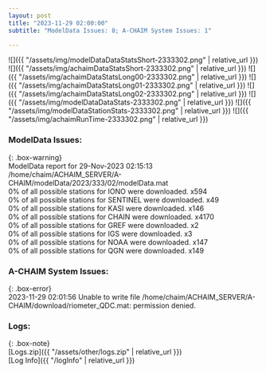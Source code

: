 ```yaml
---
layout: post
title: "2023-11-29 02:00:00"
subtitle: "ModelData Issues: 8; A-CHAIM System Issues: 1"

---
```


![]({{ "/assets/img/modelDataDataStatsShort-2333302.png" | relative_url }})
![]({{ "/assets/img/achaimDataStatsShort-2333302.png" | relative_url }})
![]({{ "/assets/img/achaimDataStatsLong00-2333302.png" | relative_url }})
![]({{ "/assets/img/achaimDataStatsLong01-2333302.png" | relative_url }})
![]({{ "/assets/img/achaimDataStatsLong02-2333302.png" | relative_url }})
![]({{ "/assets/img/modelDataDataStats-2333302.png" | relative_url }})
![]({{ "/assets/img/modelDataStationStats-2333302.png" | relative_url }})
![]({{ "/assets/img/achaimRunTime-2333302.png" | relative_url }})


### ModelData Issues:  
  
{: .box-warning}  
 ModelData report for 29-Nov-2023 02:15:13   
 /home/chaim/ACHAIM_SERVER/A-CHAIM/modelData/2023/333/02/modelData.mat   
 0% of all possible stations for IONO were downloaded. x594   
 0% of all possible stations for SENTINEL were downloaded. x49   
 0% of all possible stations for KASI were downloaded. x146   
 0% of all possible stations for CHAIN were downloaded. x4170   
 0% of all possible stations for GREF were downloaded. x2   
 0% of all possible stations for IGS were downloaded. x3   
 0% of all possible stations for NOAA were downloaded. x147   
 0% of all possible stations for QGN were downloaded. x149   
  
### A-CHAIM System Issues:  
  
{: .box-error}  
2023-11-29 02:01:56 Unable to write file /home/chaim/ACHAIM_SERVER/A-CHAIM/download/riometer_QDC.mat: permission denied.  

### Logs:  
  
{: .box-note}  
[Logs.zip]({{ "/assets/other/logs.zip" | relative_url }})  
[Log Info]({{ "/logInfo" | relative_url }})  
